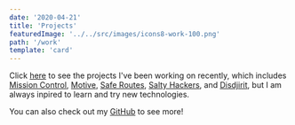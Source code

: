 ```yaml
---
date: '2020-04-21'
title: 'Projects'
featuredImage: '../../src/images/icons8-work-100.png'
path: '/work'
template: 'card'
---
```


Click [here][7] to see the projects I've been working on recently, which includes [Mission Control][1], [Motive][2], [Safe Routes][3], [Salty Hackers][4], and [Disdjirit][5], but I am always inpired to learn and try new technologies.

You can also check out my [GitHub][6] to see more!

[1]: https://github.com/Lambda-School-Labs/mission-control-fe
[2]: https://www.npmjs.com/package/motive-cli
[3]: https://github.com/Build-Week-Safe-Routes-2/FE_Safe-Routes
[4]: https://github.com/gebhartn/salty-hacker-backend
[5]: https://github.com/gebhartn/disdjirit
[6]: http://github.com/gebhartn
[7]: /work
